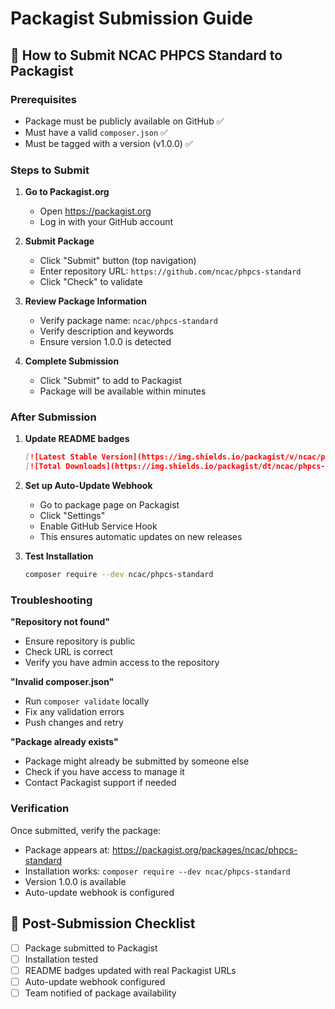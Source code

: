 # Packagist Submission Guide

## 🚀 How to Submit NCAC PHPCS Standard to Packagist

### Prerequisites

- Package must be publicly available on GitHub ✅
- Must have a valid `composer.json` ✅
- Must be tagged with a version (v1.0.0) ✅

### Steps to Submit

1. **Go to Packagist.org**

   - Open https://packagist.org
   - Log in with your GitHub account

2. **Submit Package**

   - Click "Submit" button (top navigation)
   - Enter repository URL: `https://github.com/ncac/phpcs-standard`
   - Click "Check" to validate

3. **Review Package Information**

   - Verify package name: `ncac/phpcs-standard`
   - Verify description and keywords
   - Ensure version 1.0.0 is detected

4. **Complete Submission**
   - Click "Submit" to add to Packagist
   - Package will be available within minutes

### After Submission

1. **Update README badges**

   ```markdown
   [![Latest Stable Version](https://img.shields.io/packagist/v/ncac/phpcs-standard.svg?style=flat-square)](https://packagist.org/packages/ncac/phpcs-standard)
   [![Total Downloads](https://img.shields.io/packagist/dt/ncac/phpcs-standard.svg?style=flat-square)](https://packagist.org/packages/ncac/phpcs-standard)
   ```

2. **Set up Auto-Update Webhook**

   - Go to package page on Packagist
   - Click "Settings"
   - Enable GitHub Service Hook
   - This ensures automatic updates on new releases

3. **Test Installation**
   ```bash
   composer require --dev ncac/phpcs-standard
   ```

### Troubleshooting

**"Repository not found"**

- Ensure repository is public
- Check URL is correct
- Verify you have admin access to the repository

**"Invalid composer.json"**

- Run `composer validate` locally
- Fix any validation errors
- Push changes and retry

**"Package already exists"**

- Package might already be submitted by someone else
- Check if you have access to manage it
- Contact Packagist support if needed

### Verification

Once submitted, verify the package:

- Package appears at: https://packagist.org/packages/ncac/phpcs-standard
- Installation works: `composer require --dev ncac/phpcs-standard`
- Version 1.0.0 is available
- Auto-update webhook is configured

## 📝 Post-Submission Checklist

- [ ] Package submitted to Packagist
- [ ] Installation tested
- [ ] README badges updated with real Packagist URLs
- [ ] Auto-update webhook configured
- [ ] Team notified of package availability
